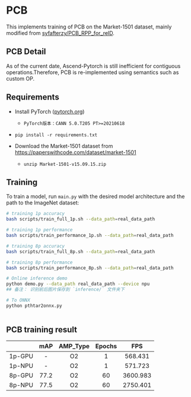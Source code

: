 # PCB

This implements training of PCB on the Market-1501 dataset, mainly modified from [syfafterzy/PCB_RPP_for_reID](https://github.com/syfafterzy/PCB_RPP_for_reID).

## PCB Detail

As of the current date, Ascend-Pytorch is still inefficient for contiguous operations.Therefore, PCB is re-implemented using semantics such as custom OP.


## Requirements

- Install PyTorch ([pytorch.org](http://pytorch.org))  

  - ~~~
    PyTorch版本：CANN 5.0.T205 PT>=20210618
    ~~~

- `pip install -r requirements.txt`

- Download the Market-1501 dataset from https://paperswithcode.com/dataset/market-1501

  - ~~~shell
    unzip Market-1501-v15.09.15.zip
    ~~~

## Training

To train a model, run `main.py` with the desired model architecture and the path to the ImageNet dataset:

```bash
# training 1p accuracy
bash scripts/train_full_1p.sh --data_path=real_data_path

# training 1p performance
bash scripts/train_performance_1p.sh --data_path=real_data_path

# training 8p accuracy
bash scripts/train_full_8p.sh --data_path=real_data_path

# training 8p performance
bash scripts/train_performance_8p.sh --data_path=real_data_path

# Online inference demo
python demo.py --data_path real_data_path --device npu
## 备注： 识别前后图片保存到 `inference/` 文件夹下

# To ONNX
python pthtar2onnx.py 
	
```

## PCB training result


|        | mAP  | AMP_Type | Epochs |   FPS    |
| :----: | :--: | :------: | :----: | :------: |
| 1p-GPU |  -   |    O2    |   1    | 568.431  |
| 1p-NPU |  -   |    O2    |   1    | 571.723  |
| 8p-GPU | 77.2 |    O2    |   60   | 3600.983 |
| 8p-NPU | 77.5 |    O2    |   60   | 2750.401 |

